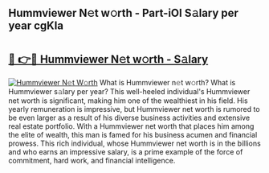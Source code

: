 ## Hummviewer N𝚎t w𝚘rth - Part-iOI S𝚊lary per year cgKIa

# <h2><a href="http://gc14uo5.nevu.top/?p=Hummviewer">🔗 👉🔴 Hummviewer N𝚎t w𝚘rth - S𝚊lary</a></h2>

[![Hummviewer N𝚎t W𝚘rth](https://i.imgur.com/Oavwk0R.jpeg)](http://gc14uo5.nevu.top/?p=Hummviewer)
What is Hummviewer n𝚎t w𝚘rth? What is Hummviewer s𝚊lary per year?
This well-heeled individual's Hummviewer net worth is significant, making him one of the wealthiest in his field. His yearly remuneration is impressive, but Hummviewer net worth is rumored to be even larger as a result of his diverse business activities and extensive real estate portfolio. With a Hummviewer net worth that places him among the elite of wealth, this man is famed for his business acumen and financial prowess. This rich individual, whose Hummviewer net worth is in the billions and who earns an impressive salary, is a prime example of the force of commitment, hard work, and financial intelligence.
